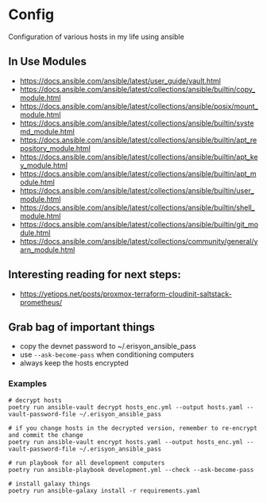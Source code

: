# Config

Configuration of various hosts in my life using ansible

## In Use Modules

-   https://docs.ansible.com/ansible/latest/user_guide/vault.html
-   https://docs.ansible.com/ansible/latest/collections/ansible/builtin/copy_module.html
-   https://docs.ansible.com/ansible/latest/collections/ansible/posix/mount_module.html
-   https://docs.ansible.com/ansible/latest/collections/ansible/builtin/systemd_module.html
-   https://docs.ansible.com/ansible/latest/collections/ansible/builtin/apt_repository_module.html
-   https://docs.ansible.com/ansible/latest/collections/ansible/builtin/apt_key_module.html
-   https://docs.ansible.com/ansible/latest/collections/ansible/builtin/apt_module.html
-   https://docs.ansible.com/ansible/latest/collections/ansible/builtin/user_module.html
-   https://docs.ansible.com/ansible/latest/collections/ansible/builtin/shell_module.html
-   https://docs.ansible.com/ansible/latest/collections/ansible/builtin/git_module.html
-   https://docs.ansible.com/ansible/latest/collections/community/general/yarn_module.html

## Interesting reading for next steps:

-   https://yetiops.net/posts/proxmox-terraform-cloudinit-saltstack-prometheus/

## Grab bag of important things

-   copy the devnet password to ~/.erisyon_ansible_pass
-   use `--ask-become-pass` when conditioning computers
-   always keep the hosts encrypted

### Examples

```
# decrypt hosts
poetry run ansible-vault decrypt hosts_enc.yml --output hosts.yaml --vault-password-file ~/.erisyon_ansible_pass

# if you change hosts in the decrypted version, remember to re-encrypt and commit the change
poetry run ansible-vault encrypt hosts.yaml --output hosts_enc.yml --vault-password-file ~/.erisyon_ansible_pass

# run playbook for all development computers
poetry run ansible-playbook development.yml --check --ask-become-pass

# install galaxy things
poetry run ansible-galaxy install -r requirements.yaml
```
